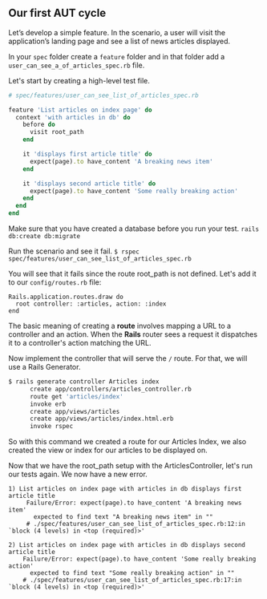 ## Our first AUT cycle

Let’s develop a simple feature. In the scenario, a user will visit the application’s landing page and see a list of news articles displayed.

In your `spec` folder create a `feature` folder and in that folder add a `user_can_see_a_of_articles_spec.rb` file.

Let's start by creating a high-level test file.
```rb
# spec/features/user_can_see_list_of_articles_spec.rb

feature 'List articles on index page' do
  context 'with articles in db' do
    before do
      visit root_path
    end

    it 'displays first article title' do
      expect(page).to have_content 'A breaking news item'
    end

    it 'displays second article title' do
      expect(page).to have_content 'Some really breaking action'
    end
  end
end
```

Make sure that you have created a database before you run your test.
`rails db:create db:migrate`

Run the scenario and see it fail.
`$ rspec spec/features/user_can_see_list_of_articles_spec.rb`

You will see that it fails since the route root_path is not defined. Let's add it to our `config/routes.rb` file:

```
Rails.application.routes.draw do
  root controller: :articles, action: :index
end
```

The basic meaning of creating a **route** involves mapping a URL to a controller and an action. When the **Rails** router sees a request it dispatches it to a controller's action matching the URL.

Now implement the controller that will serve the `/` route. For that, we will use a Rails Generator.
```bash
$ rails generate controller Articles index
      create app/controllers/articles_controller.rb
      route get 'articles/index'
      invoke erb
      create app/views/articles
      create app/views/articles/index.html.erb
      invoke rspec
```
So with this command we created a route for our Articles Index, we also created the view or index for our articles to be displayed on.

Now that we have the root_path setup with the ArticlesController, let's run our tests again. We now have a new error.

```
1) List articles on index page with articles in db displays first article title
     Failure/Error: expect(page).to have_content 'A breaking news item'
       expected to find text "A breaking news item" in ""
     # ./spec/features/user_can_see_list_of_articles_spec.rb:12:in `block (4 levels) in <top (required)>'

2) List articles on index page with articles in db displays second article title
    Failure/Error: expect(page).to have_content 'Some really breaking action'
      expected to find text "Some really breaking action" in ""
    # ./spec/features/user_can_see_list_of_articles_spec.rb:17:in `block (4 levels) in <top (required)>'
```
